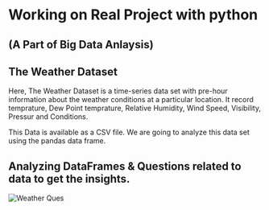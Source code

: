 # Working on Real Project with python

## (A Part of Big Data Anlaysis)

## The Weather Dataset

Here, The Weather Dataset is a time-series data set with pre-hour information about the weather conditions at a particular location. It record temprature, Dew Point temprature, Relative Humidity, Wind Speed, Visibility, Pressur and Conditions.

This Data is available as a CSV file. We are going to analyze this data set using the pandas data frame.

## Analyzing DataFrames & Questions related to data to get the insights.
![Weather Ques](https://user-images.githubusercontent.com/37445224/162912035-ac47b502-7ea3-4b90-85a0-736be5ae3428.png)

